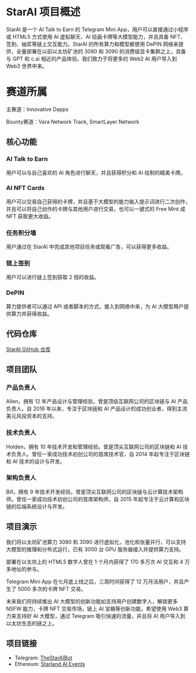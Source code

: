 # StarAI 项目概述

StarAI 是一个 AI Talk to Earn 的 Telegram Mini App，用户可以直接通过小程序或 HTML5 方式使用 AI 虚拟聊天、AI 绘画卡牌等大模型能力，并且具备 NFT、签到、抽奖等链上交互能力。StarAI 的所有算力和模型都使用 DePIN 网络来提供，全量部署在以前以太坊矿池的 3080 和 3090 的消费级显卡集群之上，具备与 GPT 和 c.ai 相近的产品体验。我们致力于将更多的 Web2 AI 用户导入到 Web3 世界中来。

# 赛道所属

主赛道：Innovative Dapps

Bounty赛道：Vara Network Track, SmartLayer Network 

## 核心功能

### AI Talk to Earn
用户可以与自己喜欢的 AI 角色进行聊天，并且获得积分和 AI 绘制的精美卡牌。

### AI NFT Cards
用户可以交易自己获得的卡牌，并且基于大模型的能力输入提示词进行二次创作，并且可以将自己创作的卡牌与其他用户进行交易，也可以一键式的 Free Mint 成 NFT 获取更大收益。

### 任务积分墙
用户通过在 StarAI 中完成其他项目任务或观看广告，可以获得更多收益。

### 链上签到
用户可以进行链上签到获取 2 倍的收益。

### DePIN
算力提供者可以通过 API 或者脚本的方式，接入到网络中来，为 AI 大模型用户提供算力并获得收益。

## 代码仓库

[StarAI GitHub 仓库](https://github.com/orgs/starland-ai/repositories?q=mirror%3Afalse+fork%3Afalse+archived%3Afalse)

## 项目团队

### 产品负责人
Allen，拥有 12 年产品设计与管理经验，曾是顶级互联网公司的区块链与 AI 产品负责人。自 2016 年以来，专注于区块链和 AI 产品设计的成功创业者，得到主流美元风投资本的支持。

### 技术负责人
Holden，拥有 10 年技术开发和管理经验。曾是顶尖互联网公司的区块链和 AI 技术负责人。曾任一家成功技术初创公司的首席技术官，自 2014 年起专注于区块链和 AI 技术的设计与开发。

### 架构负责人
Bill，拥有 9 年技术开发经验。曾是顶尖互联网公司的区块链与云计算技术架构师。曾任一家成功技术初创公司的首席架构师，自 2015 年起专注于云计算和区块链的后端系统设计与开发。

## 项目演示

我们将以太坊矿池算力 3080 和 3090 进行虚拟化，池化和张量并行，可以支持大模型的推理和分布式运行，已有 3000 台 GPU 服务器接入并提供算力支持。

部署在以太坊上的 HTML5 数字人曾在 1 个月内获得了 170 多万次 AI 交互和 4 万多地址的参与。

Telegram Mini App 在七月底上线之后，三周时间获得了 12 万月活用户，并且产生了 5000 多次的卡牌 NFT 交易。

未来我们将持续推出 AI 大模型的创新功能如支持用户创建数字人，解锁更多 NSFW 能力，卡牌 NFT 交易市场，链上 AI 宝箱等创新功能，希望使用 Web3 算力来支持好 AI 大模型，通过 Telegram 吸引快速的流量，并且将 AI 用户导入到以太坊生态的链之上。

## 项目链接

- Telegram: [TheStarAIBot](https://t.me/TheStarAIBot)
- Ethereum: [Starland AI Events](https://starland.ai/events)
